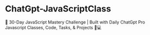 # ChatGpt-JavaScriptClass
🚀 30-Day JavaScript Mastery Challenge | Built with Daily ChatGpt Pro Javascript Classes, Code, Tasks, &amp; Projects 🧠💻

